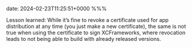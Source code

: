 date: 2024-02-23T11:25:51+0000
%%%

Lesson learned: While it’s fine to revoke a certificate used for app distribution at any time (you just make a new certificate), the same is not true when using the certificate to sign XCFrameworks, where revocation leads to not being able to build with already released versions.
